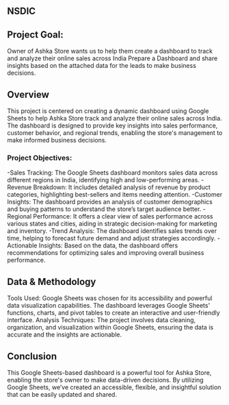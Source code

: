 ## **NSDIC**
## **Project Goal:**
Owner of Ashka Store wants us to help them create a dashboard to track and analyze their online sales across India
Prepare a Dashboard and share insights based on the attached data for the leads to make business decisions.
## **Overview**
This project is centered on creating a dynamic dashboard using Google Sheets to help Ashka Store track and analyze their online sales across India. The dashboard is designed to provide key insights into sales performance, customer behavior, and regional trends, enabling the store's management to make informed business decisions.
### Project Objectives:
-Sales Tracking: The Google Sheets dashboard monitors sales data across different regions in India, identifying high and low-performing areas.
-Revenue Breakdown: It includes detailed analysis of revenue by product categories, highlighting best-sellers and items needing attention.
-Customer Insights: The dashboard provides an analysis of customer demographics and buying patterns to understand the store’s target audience better.
-Regional Performance: It offers a clear view of sales performance across various states and cities, aiding in strategic decision-making for marketing and inventory.
-Trend Analysis: The dashboard identifies sales trends over time, helping to forecast future demand and adjust strategies accordingly.
-Actionable Insights: Based on the data, the dashboard offers recommendations for optimizing sales and improving overall business performance.
## **Data & Methodology**
Tools Used: Google Sheets was chosen for its accessibility and powerful data visualization capabilities. The dashboard leverages Google Sheets' functions, charts, and pivot tables to create an interactive and user-friendly interface.
Analysis Techniques: The project involves data cleaning, organization, and visualization within Google Sheets, ensuring the data is accurate and the insights are actionable.
## **Conclusion**
This Google Sheets-based dashboard is a powerful tool for Ashka Store, enabling the store's owner to make data-driven decisions. By utilizing Google Sheets, we’ve created an accessible, flexible, and insightful solution that can be easily updated and shared.
